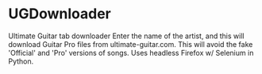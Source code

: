 # UGDownloader
Ultimate Guitar tab downloader
Enter the name of the artist, and this will download Guitar Pro files from ultimate-guitar.com. This will avoid the fake 'Official' and 'Pro'
versions of songs. Uses headless Firefox w/ Selenium in Python.
